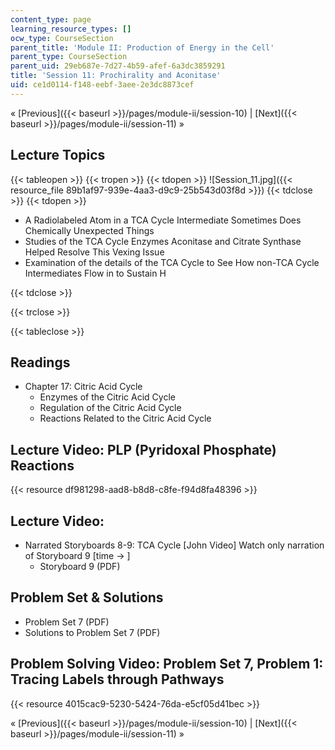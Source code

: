 ```yaml
---
content_type: page
learning_resource_types: []
ocw_type: CourseSection
parent_title: 'Module II: Production of Energy in the Cell'
parent_type: CourseSection
parent_uid: 29eb687e-7d27-4b59-afef-6a3dc3859291
title: 'Session 11: Prochirality and Aconitase'
uid: ce1d0114-f148-eebf-3aee-2e3dc8873cef
---
```


« [Previous]({{< baseurl >}}/pages/module-ii/session-10) | [Next]({{< baseurl >}}/pages/module-ii/session-11) »

Lecture Topics
--------------

{{< tableopen >}}
{{< tropen >}}
{{< tdopen >}}
![Session_11.jpg]({{< resource_file 89b1af97-939e-4aa3-d9c9-25b543d03f8d >}})
{{< tdclose >}}
{{< tdopen >}}


*   A Radiolabeled Atom in a TCA Cycle Intermediate Sometimes Does Chemically Unexpected Things
*   Studies of the TCA Cycle Enzymes Aconitase and Citrate Synthase Helped Resolve This Vexing Issue
*   Examination of the details of the TCA Cycle to See How non-TCA Cycle Intermediates Flow in to Sustain H


{{< tdclose >}}

{{< trclose >}}

{{< tableclose >}}

Readings
--------

*   Chapter 17: Citric Acid Cycle
    *   Enzymes of the Citric Acid Cycle
    *   Regulation of the Citric Acid Cycle
    *   Reactions Related to the Citric Acid Cycle

Lecture Video: PLP (Pyridoxal Phosphate) Reactions
--------------------------------------------------

{{< resource df981298-aad8-b8d8-c8fe-f94d8fa48396 >}}

Lecture Video:
--------------

*   Narrated Storyboards 8-9: TCA Cycle \[John Video\] Watch only narration of Storyboard 9 \[time -> \]
    *   Storyboard 9 (PDF)

Problem Set & Solutions 
------------------------

*   Problem Set 7 (PDF)
*   Solutions to Problem Set 7 (PDF)

Problem Solving Video: Problem Set 7, Problem 1: Tracing Labels through Pathways
--------------------------------------------------------------------------------

{{< resource 4015cac9-5230-5424-76da-e5cf05d41bec >}}

« [Previous]({{< baseurl >}}/pages/module-ii/session-10) | [Next]({{< baseurl >}}/pages/module-ii/session-11) »